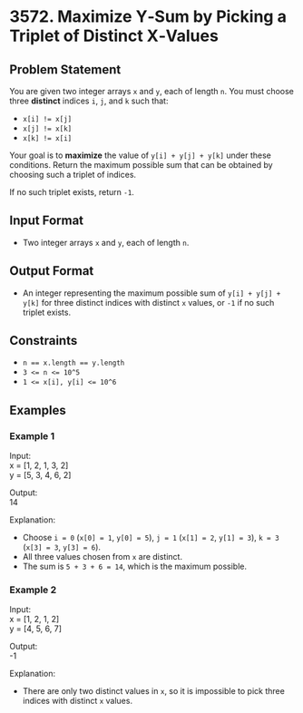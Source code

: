# 3572. Maximize Y‑Sum by Picking a Triplet of Distinct X‑Values

## Problem Statement

You are given two integer arrays `x` and `y`, each of length `n`. You must choose three **distinct** indices `i`, `j`, and `k` such that:

- `x[i] != x[j]`
- `x[j] != x[k]`
- `x[k] != x[i]`

Your goal is to **maximize** the value of `y[i] + y[j] + y[k]` under these conditions. Return the maximum possible sum that can be obtained by choosing such a triplet of indices.

If no such triplet exists, return `-1`.

## Input Format

- Two integer arrays `x` and `y`, each of length `n`.

## Output Format

- An integer representing the maximum possible sum of `y[i] + y[j] + y[k]` for three distinct indices with distinct `x` values, or `-1` if no such triplet exists.

## Constraints

- `n == x.length == y.length`
- `3 <= n <= 10^5`
- `1 <= x[i], y[i] <= 10^6`

## Examples

### Example 1

Input:  
x = [1, 2, 1, 3, 2]  
y = [5, 3, 4, 6, 2]  

Output:  
14  

Explanation:  
- Choose `i = 0` (`x[0] = 1`, `y[0] = 5`), `j = 1` (`x[1] = 2`, `y[1] = 3`), `k = 3` (`x[3] = 3`, `y[3] = 6`).
- All three values chosen from `x` are distinct.
- The sum is `5 + 3 + 6 = 14`, which is the maximum possible.

### Example 2

Input:  
x = [1, 2, 1, 2]  
y = [4, 5, 6, 7]  

Output:  
-1  

Explanation:  
- There are only two distinct values in `x`, so it is impossible to pick three indices with distinct `x` values.
